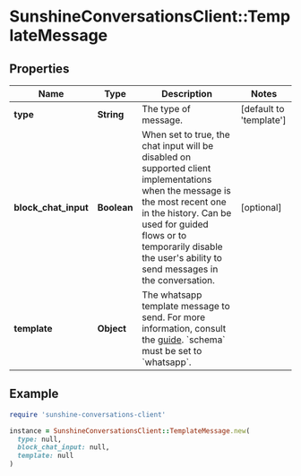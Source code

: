 # SunshineConversationsClient::TemplateMessage

## Properties

| Name | Type | Description | Notes |
| ---- | ---- | ----------- | ----- |
| **type** | **String** | The type of message. | [default to &#39;template&#39;] |
| **block_chat_input** | **Boolean** | When set to true, the chat input will be disabled on supported client implementations when the message is the most recent one in the history. Can be used for guided flows or to temporarily disable the user&#39;s ability to send messages in the conversation. | [optional] |
| **template** | **Object** | The whatsapp template message to send. For more information, consult the [guide](https://developer.zendesk.com/documentation/conversations/messaging-platform/programmable-conversations/message-overrides/#template-messages). &#x60;schema&#x60; must be set to &#x60;whatsapp&#x60;. |  |

## Example

```ruby
require 'sunshine-conversations-client'

instance = SunshineConversationsClient::TemplateMessage.new(
  type: null,
  block_chat_input: null,
  template: null
)
```


